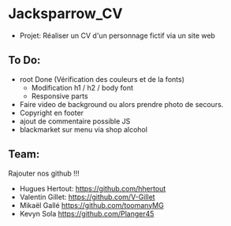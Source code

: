 # Jacksparrow_CV

- Projet: Réaliser un CV d'un personnage fictif via un site web

## To Do:

- root Done (Vérification des couleurs et de la fonts)  
    - Modification h1 / h2 / body font  
    - Responsive parts
- Faire video de background ou alors prendre photo de secours.
- Copyright en footer
- ajout de commentaire possible JS
- blackmarket sur menu via shop alcohol

## Team:

Rajouter nos github !!!
- Hugues Hertout:
https://github.com/hhertout
- Valentin Gillet:
https://github.com/V-Gillet
- Mikaël Gallé
https://github.com/toomanyMG
- Kevyn Sola
https://github.com/Planger45
